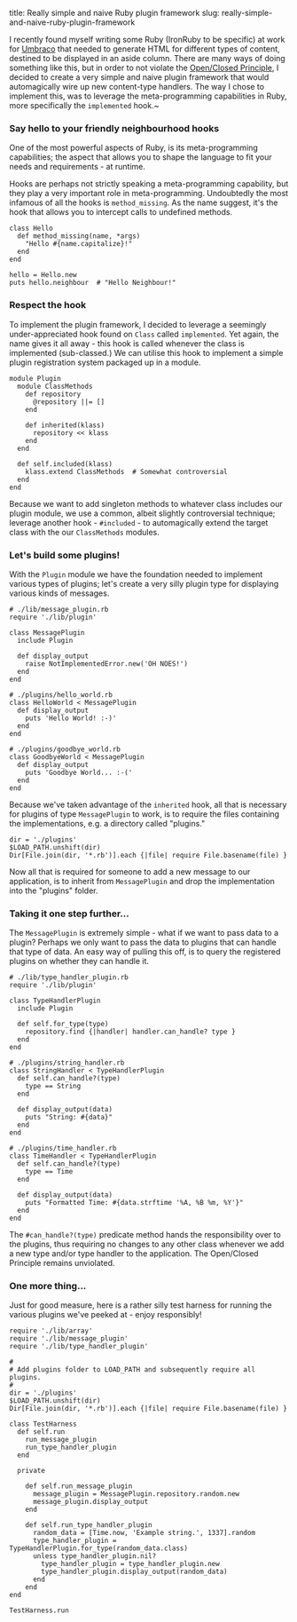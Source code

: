 title: Really simple and naive Ruby plugin framework
slug:  really-simple-and-naive-ruby-plugin-framework


I recently found myself writing some Ruby (IronRuby to be specific) at work for
[Umbraco](http://umbraco.org/) that needed to generate HTML for different types of content,
destined to be displayed in an aside column. There are many ways of doing something like this,
but in order to not violate the
[Open/Closed Principle](http://en.wikipedia.org/wiki/Open/closed_principle), I decided to
create a very simple and naive plugin framework that would automagically wire up new
content-type handlers.
The way I chose to implement this, was to leverage the meta-programming capabilities in Ruby,
more specifically the `implemented` hook.~

### Say hello to your friendly neighbourhood hooks
One of the most powerful aspects of Ruby, is its meta-programming capabilities; the aspect that
allows you to shape the language to fit your needs and requirements - at runtime.

Hooks are perhaps not strictly speaking a meta-programming capability, but they play a very
important role in meta-programming. Undoubtedly the most infamous of all the hooks is
`method_missing`. As the name suggest, it's the hook that allows you to intercept calls to
undefined methods.

    class Hello
      def method_missing(name, *args)
        "Hello #{name.capitalize}!"
      end
    end

    hello = Hello.new
    puts hello.neighbour  # "Hello Neighbour!"

### Respect the hook
To implement the plugin framework, I decided to leverage a seemingly under-appreciated hook
found on `Class` called `implemented`. Yet again, the name gives it all away - this hook is
called whenever the class is implemented (sub-classed.) We can utilise this hook to implement a
simple plugin registration system packaged up in a module.

    module Plugin
      module ClassMethods
        def repository
          @repository ||= []
        end

        def inherited(klass)
          repository << klass
        end
      end
  
      def self.included(klass)
        klass.extend ClassMethods  # Somewhat controversial
      end
    end

Because we want to add singleton methods to whatever class includes our plugin module, we use
a common, albeit slightly controversial technique; leverage another hook - `#included` - to
automagically extend the target class with the our `ClassMethods` modules.

### Let's build some plugins!
With the `Plugin` module we have the foundation needed to implement various types of plugins;
let's create a very silly plugin type for displaying various kinds of messages.

    # ./lib/message_plugin.rb
    require './lib/plugin'

    class MessagePlugin
      include Plugin
  
      def display_output
        raise NotImplementedError.new('OH NOES!')
      end
    end
    
    # ./plugins/hello_world.rb
    class HelloWorld < MessagePlugin
      def display_output
        puts 'Hello World! :-)'
      end
    end
    
    # ./plugins/goodbye_world.rb
    class GoodbyeWorld < MessagePlugin
      def display_output
        puts 'Goodbye World... :-('
      end
    end

Because we've taken advantage of the `inherited` hook, all that is necessary for plugins of
type `MessagePlugin` to work, is to require the files containing the implementations, e.g.
a directory called "plugins."

    dir = './plugins'
    $LOAD_PATH.unshift(dir)
    Dir[File.join(dir, '*.rb')].each {|file| require File.basename(file) }

Now all that is required for someone to add a new message to our application, is to inherit
from `MessagePlugin` and drop the implementation into the "plugins" folder.

### Taking it one step further...
The `MessagePlugin` is extremely simple - what if we want to pass data to a plugin? Perhaps we
only want to pass the data to plugins that can handle that type of data. An easy way
of pulling this off, is to query the registered plugins on whether they can handle it.

    # ./lib/type_handler_plugin.rb
    require './lib/plugin'

    class TypeHandlerPlugin
      include Plugin

      def self.for_type(type)
        repository.find {|handler| handler.can_handle? type }
      end
    end

    # ./plugins/string_handler.rb
    class StringHandler < TypeHandlerPlugin
      def self.can_handle?(type)
        type == String
      end

      def display_output(data)
        puts "String: #{data}"
      end
    end
    
    # ./plugins/time_handler.rb
    class TimeHandler < TypeHandlerPlugin
      def self.can_handle?(type)
        type == Time
      end

      def display_output(data)
        puts "Formatted Time: #{data.strftime '%A, %B %m, %Y'}"
      end
    end
    
The `#can_handle?(type)` predicate method hands the responsibility over to the plugins, thus
requiring no changes to any other class whenever we add a new type and/or type handler to the
application. The Open/Closed Principle remains unviolated.

### One more thing...
Just for good measure, here is a rather silly test harness for running the various plugins
we've peeked at - enjoy responsibly!

    require './lib/array'
    require './lib/message_plugin'
    require './lib/type_handler_plugin'

    #
    # Add plugins folder to LOAD_PATH and subsequently require all plugins.
    #
    dir = './plugins'
    $LOAD_PATH.unshift(dir)
    Dir[File.join(dir, '*.rb')].each {|file| require File.basename(file) }

    class TestHarness
      def self.run
        run_message_plugin
        run_type_handler_plugin
      end

      private

        def self.run_message_plugin
          message_plugin = MessagePlugin.repository.random.new
          message_plugin.display_output
        end

        def self.run_type_handler_plugin
          random_data = [Time.now, 'Example string.', 1337].random
          type_handler_plugin = TypeHandlerPlugin.for_type(random_data.class)
          unless type_handler_plugin.nil?
            type_handler_plugin = type_handler_plugin.new 
            type_handler_plugin.display_output(random_data)
          end
        end
    end

    TestHarness.run

